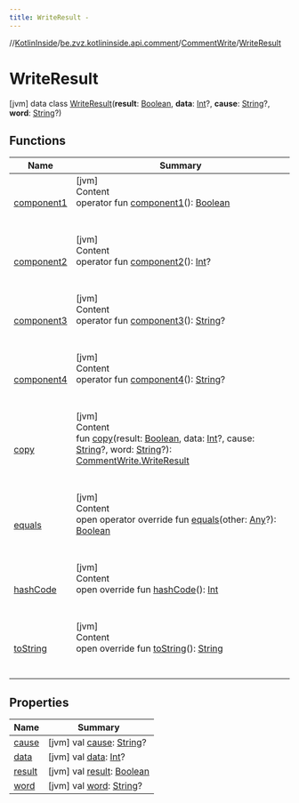 ```yaml
---
title: WriteResult -
---
```

//[KotlinInside](../../../index.md)/[be.zvz.kotlininside.api.comment](../../index.md)/[CommentWrite](../index.md)/[WriteResult](index.md)



# WriteResult  
 [jvm] data class [WriteResult](index.md)(**result**: [Boolean](https://kotlinlang.org/api/latest/jvm/stdlib/kotlin/-boolean/index.html), **data**: [Int](https://kotlinlang.org/api/latest/jvm/stdlib/kotlin/-int/index.html)?, **cause**: [String](https://kotlinlang.org/api/latest/jvm/stdlib/kotlin/-string/index.html)?, **word**: [String](https://kotlinlang.org/api/latest/jvm/stdlib/kotlin/-string/index.html)?)   


## Functions  
  
|  Name|  Summary| 
|---|---|
| [component1](component1.md)| [jvm]  <br>Content  <br>operator fun [component1](component1.md)(): [Boolean](https://kotlinlang.org/api/latest/jvm/stdlib/kotlin/-boolean/index.html)  <br><br><br>
| [component2](component2.md)| [jvm]  <br>Content  <br>operator fun [component2](component2.md)(): [Int](https://kotlinlang.org/api/latest/jvm/stdlib/kotlin/-int/index.html)?  <br><br><br>
| [component3](component3.md)| [jvm]  <br>Content  <br>operator fun [component3](component3.md)(): [String](https://kotlinlang.org/api/latest/jvm/stdlib/kotlin/-string/index.html)?  <br><br><br>
| [component4](component4.md)| [jvm]  <br>Content  <br>operator fun [component4](component4.md)(): [String](https://kotlinlang.org/api/latest/jvm/stdlib/kotlin/-string/index.html)?  <br><br><br>
| [copy](copy.md)| [jvm]  <br>Content  <br>fun [copy](copy.md)(result: [Boolean](https://kotlinlang.org/api/latest/jvm/stdlib/kotlin/-boolean/index.html), data: [Int](https://kotlinlang.org/api/latest/jvm/stdlib/kotlin/-int/index.html)?, cause: [String](https://kotlinlang.org/api/latest/jvm/stdlib/kotlin/-string/index.html)?, word: [String](https://kotlinlang.org/api/latest/jvm/stdlib/kotlin/-string/index.html)?): [CommentWrite.WriteResult](index.md)  <br><br><br>
| [equals](https://kotlinlang.org/api/latest/jvm/stdlib/kotlin/-any/equals.html)| [jvm]  <br>Content  <br>open operator override fun [equals](https://kotlinlang.org/api/latest/jvm/stdlib/kotlin/-any/equals.html)(other: [Any](https://kotlinlang.org/api/latest/jvm/stdlib/kotlin/-any/index.html)?): [Boolean](https://kotlinlang.org/api/latest/jvm/stdlib/kotlin/-boolean/index.html)  <br><br><br>
| [hashCode](https://kotlinlang.org/api/latest/jvm/stdlib/kotlin/-any/hash-code.html)| [jvm]  <br>Content  <br>open override fun [hashCode](https://kotlinlang.org/api/latest/jvm/stdlib/kotlin/-any/hash-code.html)(): [Int](https://kotlinlang.org/api/latest/jvm/stdlib/kotlin/-int/index.html)  <br><br><br>
| [toString](https://kotlinlang.org/api/latest/jvm/stdlib/kotlin/-any/to-string.html)| [jvm]  <br>Content  <br>open override fun [toString](https://kotlinlang.org/api/latest/jvm/stdlib/kotlin/-any/to-string.html)(): [String](https://kotlinlang.org/api/latest/jvm/stdlib/kotlin/-string/index.html)  <br><br><br>


## Properties  
  
|  Name|  Summary| 
|---|---|
| [cause](index.md#be.zvz.kotlininside.api.comment/CommentWrite.WriteResult/cause/#/PointingToDeclaration/)|  [jvm] val [cause](index.md#be.zvz.kotlininside.api.comment/CommentWrite.WriteResult/cause/#/PointingToDeclaration/): [String](https://kotlinlang.org/api/latest/jvm/stdlib/kotlin/-string/index.html)?   <br>
| [data](index.md#be.zvz.kotlininside.api.comment/CommentWrite.WriteResult/data/#/PointingToDeclaration/)|  [jvm] val [data](index.md#be.zvz.kotlininside.api.comment/CommentWrite.WriteResult/data/#/PointingToDeclaration/): [Int](https://kotlinlang.org/api/latest/jvm/stdlib/kotlin/-int/index.html)?   <br>
| [result](index.md#be.zvz.kotlininside.api.comment/CommentWrite.WriteResult/result/#/PointingToDeclaration/)|  [jvm] val [result](index.md#be.zvz.kotlininside.api.comment/CommentWrite.WriteResult/result/#/PointingToDeclaration/): [Boolean](https://kotlinlang.org/api/latest/jvm/stdlib/kotlin/-boolean/index.html)   <br>
| [word](index.md#be.zvz.kotlininside.api.comment/CommentWrite.WriteResult/word/#/PointingToDeclaration/)|  [jvm] val [word](index.md#be.zvz.kotlininside.api.comment/CommentWrite.WriteResult/word/#/PointingToDeclaration/): [String](https://kotlinlang.org/api/latest/jvm/stdlib/kotlin/-string/index.html)?   <br>

